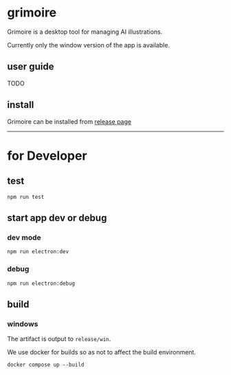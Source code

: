 # grimoire

Grimoire is a desktop tool for managing AI illustrations.

Currently only the window version of the app is available.

## user guide

TODO

## install

Grimoire can be installed from [release page](https://github.com/i-shinya/grimoire/releases)

---

# for Developer

## test

```shell
npm run test
```

## start app dev or debug

### dev mode

```shell
npm run electron:dev
```

### debug

```shell
npm run electron:debug
```

## build

### windows

The artifact is output to `release/win`.

We use docker for builds so as not to affect the build environment.

```shell
docker compose up --build
```
